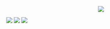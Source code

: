 
<div align="center">
  <img src="https://capsule-render.vercel.app/api?type=Blur&color=auto&height=300&section=footer&text=AI%20Engineer-ChaDaHun&fontSize=0.3em&theme=tokyonight"/>
</div>
 








<img src="https://img.shields.io/badge/python3-F7DF1E?style=for-the-badge&logo=javascript&logoColor=white">  <img src="https://img.shields.io/badge/TensorFlow-le90ff?style=for-the-badge&logo=javascript&logoColor=cornflowerblue">
<img src="https://img.shields.io/badge/PyTorch-00FF00?style=for-the-badge&logo=javascript&logoColor=yellow">
